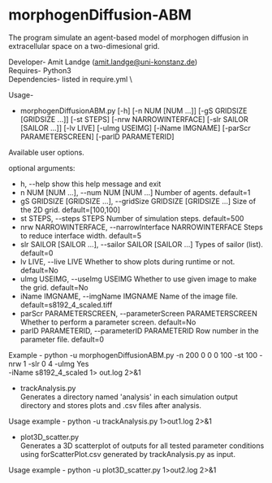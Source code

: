 # morphogenDiffusion-ABM
The program simulate an agent-based model of morphogen diffusion in extracellular space on a two-dimesional grid.

Developer- Amit Landge (amit.landge@uni-konstanz.de) \
Requires- Python3 \
Dependencies- listed in require.yml \

Usage-
- morphogenDiffusionABM.py [-h] [-n NUM [NUM ...]]
                                [-gS GRIDSIZE [GRIDSIZE ...]] [-st STEPS]
                                [-nrw NARROWINTERFACE]
                                [-slr SAILOR [SAILOR ...]] [-lv LIVE]
                                [-uImg USEIMG] [-iName IMGNAME]
                                [-parScr PARAMETERSCREEN] [-parID PARAMETERID]

Available user options.

optional arguments:
  - h, --help            show this help message and exit
  - n NUM [NUM ...], --num NUM [NUM ...]
                        Number of agents. default=1
  - gS GRIDSIZE [GRIDSIZE ...], --gridSize GRIDSIZE [GRIDSIZE ...]
                        Size of the 2D grid. default=[100,100]
  - st STEPS, --steps STEPS
                        Number of simulation steps. default=500
  - nrw NARROWINTERFACE, --narrowInterface NARROWINTERFACE
                        Steps to reduce interface width. default=5
  - slr SAILOR [SAILOR ...], --sailor SAILOR [SAILOR ...]
                        Types of sailor (list). default=0
  - lv LIVE, --live LIVE
                        Whether to show plots during runtime or not.
                        default=No
  - uImg USEIMG, --useImg USEIMG
                        Whether to use given image to make the grid.
                        default=No
  - iName IMGNAME, --imgName IMGNAME
                        Name of the image file. default=s8192_4_scaled.tiff
  - parScr PARAMETERSCREEN, --parameterScreen PARAMETERSCREEN
                        Whether to perform a parameter screen. default=No
  - parID PARAMETERID, --parameterID PARAMETERID
                        Row number in the parameter file. default=0

Example -
python -u morphogenDiffusionABM.py -n 200 0 0 0 100 -st 100 -nrw 1 -slr 0 4 -uImg Yes \
-iName s8192_4_scaled 1> out.log 2>&1

- trackAnalysis.py \
Generates a directory named 'analysis' in each simulation output directory and stores plots and .csv files after analysis.

Usage example -
python -u trackAnalysis.py 1>out1.log 2>&1

- plot3D_scatter.py \
Generates a 3D scatterplot of outputs for all tested parameter conditions using forScatterPlot.csv generated by trackAnalysis.py as input.

Usage example -
python -u plot3D_scatter.py 1>out2.log 2>&1
